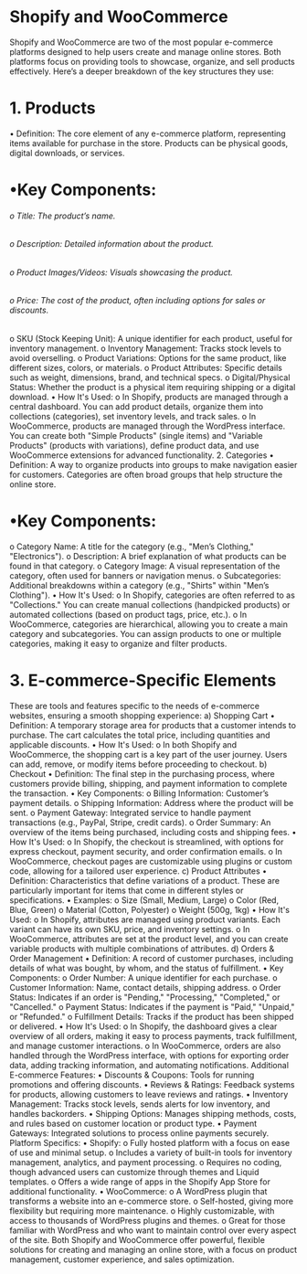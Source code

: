                          
  #  Shopify and WooCommerce 
 
Shopify and WooCommerce are two of the most popular e-commerce platforms designed to help users create and manage online stores. Both platforms focus on providing tools to showcase, organize, and sell products effectively. Here’s a deeper breakdown of the key structures they use:
# 1. Products
•	Definition: The core element of any e-commerce platform, representing items available for purchase in the store. Products can be physical goods, digital downloads, or services.
# •Key Components:
###### o	Title: The product’s name.
###### o	Description: Detailed information about the product.
###### o	Product Images/Videos: Visuals showcasing the product.
###### o	Price: The cost of the product, often including options for sales or discounts.
o	SKU (Stock Keeping Unit): A unique identifier for each product, useful for inventory management.
o	Inventory Management: Tracks stock levels to avoid overselling.
o	Product Variations: Options for the same product, like different sizes, colors, or materials.
o	Product Attributes: Specific details such as weight, dimensions, brand, and technical specs.
o	Digital/Physical Status: Whether the product is a physical item requiring shipping or a digital download.
•	How It's Used:
o	In Shopify, products are managed through a central dashboard. You can add product details, organize them into collections (categories), set inventory levels, and track sales.
o	In WooCommerce, products are managed through the WordPress interface. You can create both "Simple Products" (single items) and "Variable Products" (products with variations), define product data, and use WooCommerce extensions for advanced functionality.
2. Categories
•	Definition: A way to organize products into groups to make navigation easier for customers. Categories are often broad groups that help structure the online store.
# •Key Components:
o	Category Name: A title for the category (e.g., "Men’s Clothing," "Electronics").
o	Description: A brief explanation of what products can be found in that category.
o	Category Image: A visual representation of the category, often used for banners or navigation menus.
o	Subcategories: Additional breakdowns within a category (e.g., "Shirts" within "Men’s Clothing").
•	How It's Used:
o	In Shopify, categories are often referred to as "Collections." You can create manual collections (handpicked products) or automated collections (based on product tags, price, etc.).
o	In WooCommerce, categories are hierarchical, allowing you to create a main category and subcategories. You can assign products to one or multiple categories, making it easy to organize and filter products.
# 3. E-commerce-Specific Elements
These are tools and features specific to the needs of e-commerce websites, ensuring a smooth shopping experience:
a) Shopping Cart
•	Definition: A temporary storage area for products that a customer intends to purchase. The cart calculates the total price, including quantities and applicable discounts.
•	How It's Used: 
o	In both Shopify and WooCommerce, the shopping cart is a key part of the user journey. Users can add, remove, or modify items before proceeding to checkout.
b) Checkout
•	Definition: The final step in the purchasing process, where customers provide billing, shipping, and payment information to complete the transaction.
•	Key Components: 
o	Billing Information: Customer’s payment details.
o	Shipping Information: Address where the product will be sent.
o	Payment Gateway: Integrated service to handle payment transactions (e.g., PayPal, Stripe, credit cards).
o	Order Summary: An overview of the items being purchased, including costs and shipping fees.
•	How It's Used: 
o	In Shopify, the checkout is streamlined, with options for express checkout, payment security, and order confirmation emails.
o	In WooCommerce, checkout pages are customizable using plugins or custom code, allowing for a tailored user experience.
c) Product Attributes
•	Definition: Characteristics that define variations of a product. These are particularly important for items that come in different styles or specifications.
•	Examples: 
o	Size (Small, Medium, Large)
o	Color (Red, Blue, Green)
o	Material (Cotton, Polyester)
o	Weight (500g, 1kg)
•	How It's Used: 
o	In Shopify, attributes are managed using product variants. Each variant can have its own SKU, price, and inventory settings.
o	In WooCommerce, attributes are set at the product level, and you can create variable products with multiple combinations of attributes.
d) Orders & Order Management
•	Definition: A record of customer purchases, including details of what was bought, by whom, and the status of fulfillment.
•	Key Components: 
o	Order Number: A unique identifier for each purchase.
o	Customer Information: Name, contact details, shipping address.
o	Order Status: Indicates if an order is "Pending," "Processing," "Completed," or "Cancelled."
o	Payment Status: Indicates if the payment is "Paid," "Unpaid," or "Refunded."
o	Fulfillment Details: Tracks if the product has been shipped or delivered.
•	How It's Used: 
o	In Shopify, the dashboard gives a clear overview of all orders, making it easy to process payments, track fulfillment, and manage customer interactions.
o	In WooCommerce, orders are also handled through the WordPress interface, with options for exporting order data, adding tracking information, and automating notifications.
Additional E-commerce Features:
•	Discounts & Coupons: Tools for running promotions and offering discounts.
•	Reviews & Ratings: Feedback systems for products, allowing customers to leave reviews and ratings.
•	Inventory Management: Tracks stock levels, sends alerts for low inventory, and handles backorders.
•	Shipping Options: Manages shipping methods, costs, and rules based on customer location or product type.
•	Payment Gateways: Integrated solutions to process online payments securely.
Platform Specifics:
•	Shopify:
o	Fully hosted platform with a focus on ease of use and minimal setup.
o	Includes a variety of built-in tools for inventory management, analytics, and payment processing.
o	Requires no coding, though advanced users can customize through themes and Liquid templates.
o	Offers a wide range of apps in the Shopify App Store for additional functionality.
•	WooCommerce:
o	A WordPress plugin that transforms a website into an e-commerce store.
o	Self-hosted, giving more flexibility but requiring more maintenance.
o	Highly customizable, with access to thousands of WordPress plugins and themes.
o	Great for those familiar with WordPress and who want to maintain control over every aspect of the site.
Both Shopify and WooCommerce offer powerful, flexible solutions for creating and managing an online store, with a focus on product management, customer experience, and sales optimization.

